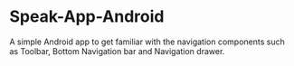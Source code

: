# Speak-App-Android

A simple Android app to get familiar with the navigation components such as Toolbar, Bottom Navigation bar and Navigation drawer.
